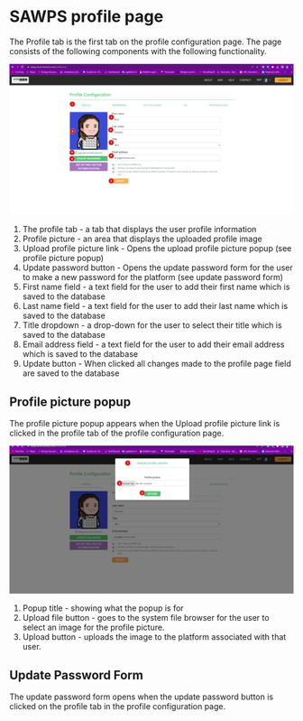 # SAWPS profile page

The Profile tab is the first tab on the profile configuration page. The page consists of the following components with the following functionality. 

![Profile Page](img/profile.png)

1. The profile tab - a tab that displays the user profile information
2. Profile picture - an area that displays the uploaded profile image
3. Upload profile picture link - Opens the upload profile picture popup (see profile picture popup)
4. Update password button - Opens the update password form for the user to make a new password for the platform (see update password form)
5. First name field - a text field for the user to add their first name which is saved to the database
6. Last name field - a text field for the user to add their last name which is saved to the database
7. Title dropdown - a drop-down for the user to select their title which is saved to the database
8. Email address field - a text field for the user to add their email address which is saved to the database 
9. Update button - When clicked all changes made to the profile page field are saved to the database

## Profile picture popup
The profile picture popup appears when the Upload profile picture link is clicked in the profile tab of the profile configuration page. 

![Profile picture popup](img/profile-picture-upload.png)

1. Popup title - showing what the popup is for
2. Upload file button - goes to the system file browser for the user to select an image for the profile picture. 
3. Upload button - uploads the image to the platform associated with that user. 

## Update Password Form
The update password form opens when the update password button is clicked on the profile tab in the profile configuration page.


